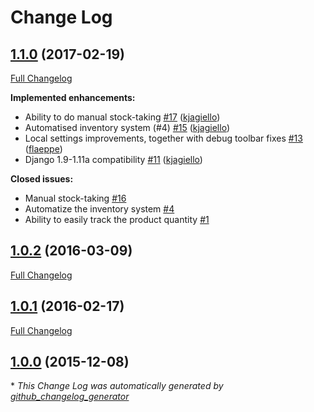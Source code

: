 # Change Log

## [1.1.0](https://github.com/uppsaladatavetare/foobar-api/tree/1.1.0) (2017-02-19)
[Full Changelog](https://github.com/uppsaladatavetare/foobar-api/compare/1.0.2...1.1.0)

**Implemented enhancements:**

- Ability to do manual stock-taking [\#17](https://github.com/uppsaladatavetare/foobar-api/pull/17) ([kjagiello](https://github.com/kjagiello))
- Automatised inventory system \(\#4\) [\#15](https://github.com/uppsaladatavetare/foobar-api/pull/15) ([kjagiello](https://github.com/kjagiello))
- Local settings improvements, together with debug toolbar fixes [\#13](https://github.com/uppsaladatavetare/foobar-api/pull/13) ([flaeppe](https://github.com/flaeppe))
- Django 1.9-1.11a compatibility [\#11](https://github.com/uppsaladatavetare/foobar-api/pull/11) ([kjagiello](https://github.com/kjagiello))

**Closed issues:**

- Manual stock-taking [\#16](https://github.com/uppsaladatavetare/foobar-api/issues/16)
- Automatize the inventory system [\#4](https://github.com/uppsaladatavetare/foobar-api/issues/4)
- Ability to easily track the product quantity [\#1](https://github.com/uppsaladatavetare/foobar-api/issues/1)

## [1.0.2](https://github.com/uppsaladatavetare/foobar-api/tree/1.0.2) (2016-03-09)
[Full Changelog](https://github.com/uppsaladatavetare/foobar-api/compare/1.0.1...1.0.2)

## [1.0.1](https://github.com/uppsaladatavetare/foobar-api/tree/1.0.1) (2016-02-17)
[Full Changelog](https://github.com/uppsaladatavetare/foobar-api/compare/1.0.0...1.0.1)

## [1.0.0](https://github.com/uppsaladatavetare/foobar-api/tree/1.0.0) (2015-12-08)


\* *This Change Log was automatically generated by [github_changelog_generator](https://github.com/skywinder/Github-Changelog-Generator)*